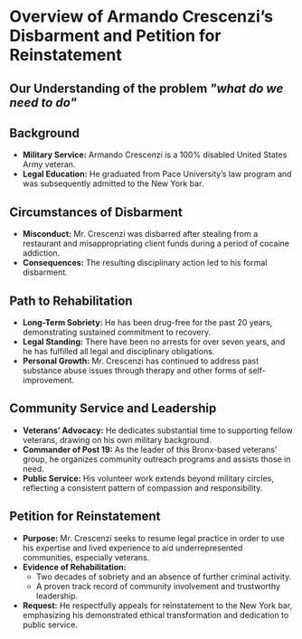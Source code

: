 # Overview of Armando Crescenzi’s Disbarment and Petition for Reinstatement

## Our Understanding of the problem **_"what do we need to do"_**

## Background

- **Military Service:** Armando Crescenzi is a 100% disabled United States Army veteran.
- **Legal Education:** He graduated from Pace University’s law program and was subsequently admitted to the New York bar.

## Circumstances of Disbarment

- **Misconduct:** Mr. Crescenzi was disbarred after stealing from a restaurant and misappropriating client funds during a period of cocaine addiction.
- **Consequences:** The resulting disciplinary action led to his formal disbarment.

## Path to Rehabilitation

- **Long-Term Sobriety:** He has been drug-free for the past 20 years, demonstrating sustained commitment to recovery.
- **Legal Standing:** There have been no arrests for over seven years, and he has fulfilled all legal and disciplinary obligations.
- **Personal Growth:** Mr. Crescenzi has continued to address past substance abuse issues through therapy and other forms of self-improvement.

## Community Service and Leadership

- **Veterans’ Advocacy:** He dedicates substantial time to supporting fellow veterans, drawing on his own military background.
- **Commander of Post 19:** As the leader of this Bronx-based veterans’ group, he organizes community outreach programs and assists those in need.
- **Public Service:** His volunteer work extends beyond military circles, reflecting a consistent pattern of compassion and responsibility.

## Petition for Reinstatement

- **Purpose:** Mr. Crescenzi seeks to resume legal practice in order to use his expertise and lived experience to aid underrepresented communities, especially veterans.
- **Evidence of Rehabilitation:**
  - Two decades of sobriety and an absence of further criminal activity.
  - A proven track record of community involvement and trustworthy leadership.
- **Request:** He respectfully appeals for reinstatement to the New York bar, emphasizing his demonstrated ethical transformation and dedication to public service.
